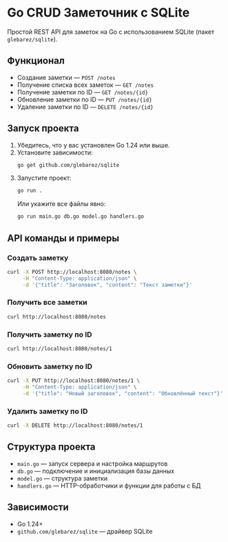 # Go CRUD Заметочник с SQLite

Простой REST API для заметок на Go с использованием SQLite (пакет `glebarez/sqlite`).

## Функционал

- Создание заметки — `POST /notes`
- Получение списка всех заметок — `GET /notes`
- Получение заметки по ID — `GET /notes/{id}`
- Обновление заметки по ID — `PUT /notes/{id}`
- Удаление заметки по ID — `DELETE /notes/{id}`

## Запуск проекта

1. Убедитесь, что у вас установлен Go 1.24 или выше.
2. Установите зависимости:
   ```bash
   go get github.com/glebarez/sqlite
   ```
3. Запустите проект:
   ```bash
   go run .
   ```
   Или укажите все файлы явно:
   ```bash
   go run main.go db.go model.go handlers.go
   ```

## API команды и примеры

### Создать заметку
```bash
curl -X POST http://localhost:8080/notes \
     -H "Content-Type: application/json" \
     -d '{"title": "Заголовок", "content": "Текст заметки"}'
```

### Получить все заметки
```bash
curl http://localhost:8080/notes
```

### Получить заметку по ID
```bash
curl http://localhost:8080/notes/1
```

### Обновить заметку по ID
```bash
curl -X PUT http://localhost:8080/notes/1 \
     -H "Content-Type: application/json" \
     -d '{"title": "Новый заголовок", "content": "Обновлённый текст"}'
```

### Удалить заметку по ID
```bash
curl -X DELETE http://localhost:8080/notes/1
```

## Структура проекта

- `main.go` — запуск сервера и настройка маршрутов
- `db.go` — подключение и инициализация базы данных
- `model.go` — структура заметки
- `handlers.go` — HTTP-обработчики и функции для работы с БД

## Зависимости

- Go 1.24+
- `github.com/glebarez/sqlite` — драйвер SQLite